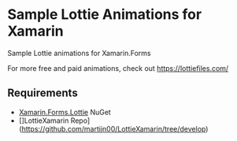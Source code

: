 # Sample Lottie Animations for Xamarin
Sample Lottie animations for Xamarin.Forms

For more free and paid animations, check out https://lottiefiles.com/


## Requirements
* [Xamarin.Forms.Lottie](https://www.nuget.org/packages/Com.Airbnb.Xamarin.Forms.Lottie/) NuGet
* []LottieXamarin Repo](https://github.com/martijn00/LottieXamarin/tree/develop)

